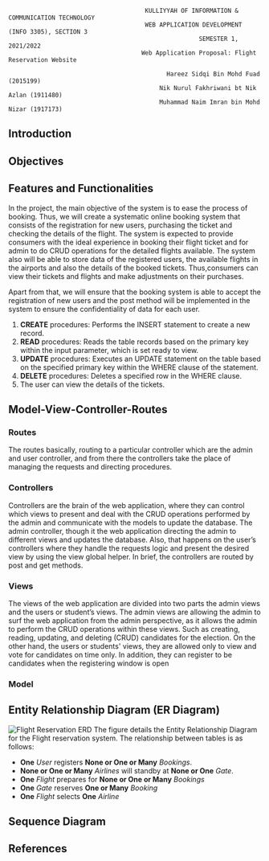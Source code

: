 ```
                                      KULLIYYAH OF INFORMATION & COMMUNICATION TECHNOLOGY
                                      WEB APPLICATION DEVELOPMENT (INFO 3305), SECTION 3
                                                     SEMESTER 1, 2021/2022
                                     Web Application Proposal: Flight Reservation Website

                                            Hareez Sidqi Bin Mohd Fuad (2015199)
                                          Nik Nurul Fakhriwani bt Nik Azlan (1911480)
                                          Muhammad Naim Imran bin Mohd Nizar (1917173)

```
## Introduction
## Objectives
## Features and Functionalities
  In the project, the main objective of the system is to ease the process of booking. Thus, we will create a systematic online booking system that consists of the registration for new users, purchasing the ticket and checking the details of the flight. The system is expected to provide consumers with the ideal experience in booking their flight ticket and for admin to do CRUD operations for the detailed flights available. The system also will be able to store data of the registered users, the available flights in the airports and also the details of the booked tickets. Thus,consumers can view their tickets and flights and make adjustments on their purchases.

Apart from that, we will ensure that the booking system is able to accept the registration of new users and the post method will be implemented in the system to ensure the confidentiality of data for each user.

1. **CREATE** procedures: Performs the INSERT statement to create a new record.
2. **READ** procedures: Reads the table records based on the primary key within the input parameter, which is set ready to view.
3. **UPDATE** procedures: Executes an UPDATE statement on the table based on the specified primary key within the WHERE clause of the statement.
4. **DELETE** procedures: Deletes a specified row in the WHERE clause.
5. The user can view the details of the tickets.


## Model-View-Controller-Routes
### Routes
The routes basically, routing to a particular controller which are the admin and
user controller, and from there the controllers take the place of managing the requests
and directing procedures.
### Controllers
Controllers are the brain of the web application, where they can control which
views to present and deal with the CRUD operations performed by the admin and
communicate with the models to update the database. The admin controller, though it
the web application directing the admin to different views and updates the database.
Also, that happens on the user’s controllers where they handle the requests logic and
present the desired view by using the view global helper. In brief, the controllers are
routed by post and get methods.
### Views
The views of the web application are divided into two parts the admin views and
the users or student’s views. The admin views are allowing the admin to surf the web
application from the admin perspective, as it allows the admin to perform the CRUD
operations within these views. Such as creating, reading, updating, and deleting
(CRUD) candidates for the election. On the other hand, the users or students' views,
they are allowed only to view and vote for candidates on time only. In addition, they
can register to be candidates when the registering window is open
### Model

## Entity Relationship Diagram (ER Diagram)
![Flight Reservation ERD](https://i.imgur.com/XrllqyM.png)
The figure details the Entity Relationship Diagram for the Flight reservation system. The relationship between tables is as follows:
- **One** _User_ registers **None or One or Many** _Bookings_. 
- **None or One or Many** _Airlines_ will standby at **None or One** _Gate_. 
- **One** _Flight_ prepares for **None or One or Many** _Bookings_ 
- **One** _Gate_ reserves **One or Many** _Booking_ 
- **One** _Flight_ selects **One** _Airline_
## Sequence Diagram
## References
